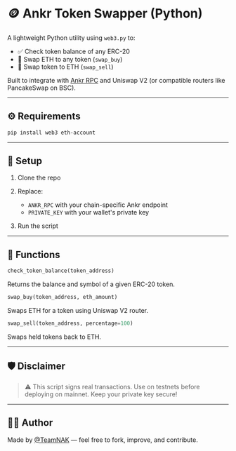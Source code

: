 
# 🪙 Ankr Token Swapper (Python)

A lightweight Python utility using `web3.py` to:
- ✅ Check token balance of any ERC-20
- 🔁 Swap ETH to any token (`swap_buy`)
- 🔁 Swap token to ETH (`swap_sell`)

Built to integrate with [Ankr RPC](https://www.ankr.com/rpc/) and Uniswap V2 (or compatible routers like PancakeSwap on BSC).

---

## ⚙️ Requirements

```bash
pip install web3 eth-account
````

---

## 🚀 Setup

1. Clone the repo
2. Replace:

   * `ANKR_RPC` with your chain-specific Ankr endpoint
   * `PRIVATE_KEY` with your wallet's private key
3. Run the script

---

## 🧠 Functions

```python
check_token_balance(token_address)
```

Returns the balance and symbol of a given ERC-20 token.

```python
swap_buy(token_address, eth_amount)
```

Swaps ETH for a token using Uniswap V2 router.

```python
swap_sell(token_address, percentage=100)
```

Swaps held tokens back to ETH.

---

## 🛡️ Disclaimer

> ⚠️ This script signs real transactions. Use on testnets before deploying on mainnet. Keep your private key secure!

---

## 🧑‍💻 Author

Made by [@TeamNAK](https://theteamnak.com) — feel free to fork, improve, and contribute.
